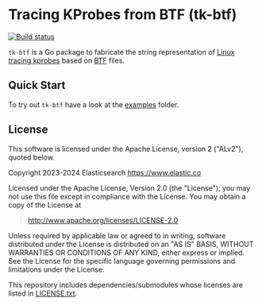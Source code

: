 # Tracing KProbes from BTF (tk-btf)
[![Build status](https://badge.buildkite.com/127fe118a0ca01517075701041070b66e1a6c27322132658db.svg)](https://buildkite.com/elastic/tk-btf)

`tk-btf` is a Go package to fabricate the string representation of [Linux tracing kprobes](https://docs.kernel.org/trace/kprobetrace.html#usage-examples) based on [BTF](https://docs.kernel.org/bpf/btf.html) files.

## Quick Start

To try out `tk-btf` have a look at the [examples](examples) folder.

## License

This software is licensed under the Apache License, version 2 ("ALv2"), quoted below.

Copyright 2023-2024 Elasticsearch <https://www.elastic.co>

Licensed under the Apache License, Version 2.0 (the "License"); you may not
use this file except in compliance with the License. You may obtain a copy of
the License at

> http://www.apache.org/licenses/LICENSE-2.0

Unless required by applicable law or agreed to in writing, software
distributed under the License is distributed on an "AS IS" BASIS, WITHOUT
WARRANTIES OR CONDITIONS OF ANY KIND, either express or implied. See the
License for the specific language governing permissions and limitations under
the License.

This repository includes dependencies/submodules whose licenses are listed in [LICENSE.txt](LICENSE.txt).